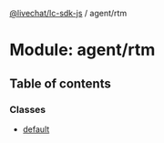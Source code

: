 [@livechat/lc-sdk-js](../README.md) / agent/rtm

# Module: agent/rtm

## Table of contents

### Classes

- [default](../classes/agent_rtm.default.md)
